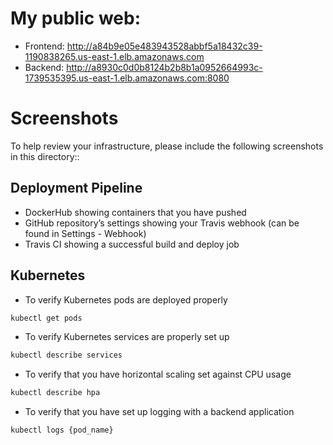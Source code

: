 # My public web:
* Frontend: http://a84b9e05e483943528abbf5a18432c39-1190838265.us-east-1.elb.amazonaws.com
* Backend: http://a8930c0d0b8124b2b8b1a0952664993c-1739535395.us-east-1.elb.amazonaws.com:8080
# Screenshots
To help review your infrastructure, please include the following screenshots in this directory::

## Deployment Pipeline
* DockerHub showing containers that you have pushed
* GitHub repository’s settings showing your Travis webhook (can be found in Settings - Webhook)
* Travis CI showing a successful build and deploy job

## Kubernetes
* To verify Kubernetes pods are deployed properly
```bash
kubectl get pods
```
* To verify Kubernetes services are properly set up
```bash
kubectl describe services
```
* To verify that you have horizontal scaling set against CPU usage
```bash
kubectl describe hpa
```
* To verify that you have set up logging with a backend application
```bash
kubectl logs {pod_name}
```
